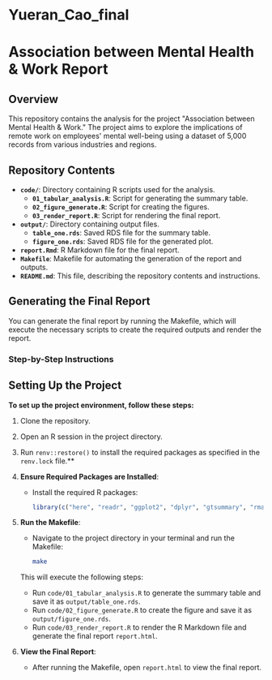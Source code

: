 # Yueran_Cao_final

# Association between Mental Health & Work Report

## Overview

This repository contains the analysis for the project "Association between Mental Health & Work." The project aims to explore the implications of remote work on employees' mental well-being using a dataset of 5,000 records from various industries and regions.

## Repository Contents

- **`code/`**: Directory containing R scripts used for the analysis.
  - **`01_tabular_analysis.R`**: Script for generating the summary table.
  - **`02_figure_generate.R`**: Script for creating the figures.
  - **`03_render_report.R`**: Script for rendering the final report.
- **`output/`**: Directory containing output files.
  - **`table_one.rds`**: Saved RDS file for the summary table.
  - **`figure_one.rds`**: Saved RDS file for the generated plot.
- **`report.Rmd`**: R Markdown file for the final report.
- **`Makefile`**: Makefile for automating the generation of the report and outputs.
- **`README.md`**: This file, describing the repository contents and instructions.

## Generating the Final Report

You can generate the final report by running the Makefile, which will execute the necessary scripts to create the required outputs and render the report.

### Step-by-Step Instructions
## Setting Up the Project

**To set up the project environment, follow these steps:**
1. Clone the repository.
2. Open an R session in the project directory.
3. Run `renv::restore()` to install the required packages as specified in the `renv.lock` file.**

1. **Ensure Required Packages are Installed**:
   - Install the required R packages:
     ```r
     library(c("here", "readr", "ggplot2", "dplyr", "gtsummary", "rmarkdown"))
     ```

2. **Run the Makefile**:
   - Navigate to the project directory in your terminal and run the Makefile:
     ```sh
     make
     ```

   This will execute the following steps:
   - Run `code/01_tabular_analysis.R` to generate the summary table and save it as `output/table_one.rds`.
   - Run `code/02_figure_generate.R` to create the figure and save it as `output/figure_one.rds`.
   - Run `code/03_render_report.R` to render the R Markdown file and generate the final report `report.html`.

3. **View the Final Report**:
   - After running the Makefile, open `report.html` to view the final report.

